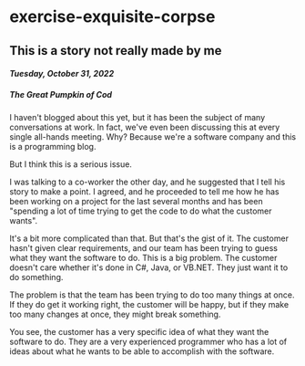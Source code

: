 # exercise-exquisite-corpse

## This is a story not really made by me

#### ***Tuesday, October 31, 2022***

##### **The Great Pumpkin of Cod**

I haven't blogged about this yet, but it has been the subject of many conversations at work. In fact, we've even been discussing this at every single all-hands meeting. Why? Because we're a software company and this is a programming blog.

But I think this is a serious issue.

I was talking to a co-worker the other day, and he suggested that I tell his story to make a point. I agreed, and he proceeded to tell me how he has been working on a project for the last several months and has been "spending a lot of time trying to get the code to do what the customer wants".

It's a bit more complicated than that. But that's the gist of it. The customer hasn't given clear requirements, and our team has been trying to guess what they want the software to do. This is a big problem. The customer doesn't care whether it's done in C#, Java, or VB.NET. They just want it to do something.

The problem is that the team has been trying to do too many things at once. If they do get it working right, the customer will be happy, but if they make too many changes at once, they might break something.

You see, the customer has a very specific idea of what they want the software to do. They are a very experienced programmer who has a lot of ideas about what he wants to be able to accomplish with the software.